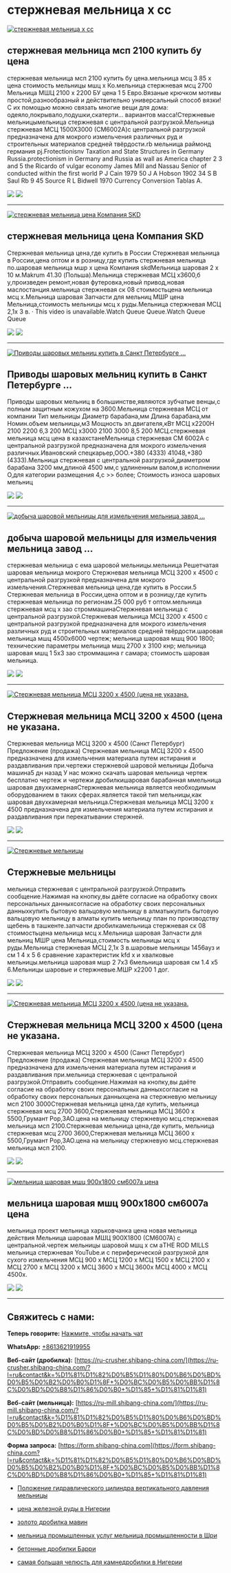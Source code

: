 # стержневая мельница х сс

<a href="https://swt.shibang-china.com/?l=ru&img&k=%D1%81%D1%82%D0%B5%D1%80%D0%B6%D0%BD%D0%B5%D0%B2%D0%B0%D1%8F+%D0%BC%D0%B5%D0%BB%D1%8C%D0%BD%D0%B8%D1%86%D0%B0+%D1%85+%D1%81%D1%81" target="_blank">![стержневая мельница х сс](http://static.shibang-china.com/all-800x300/1478.jpg)</a>

## стержневая мельница мсп 2100 купить бу цена
стержневая мельница мсп 2100 купить бу цена.мельница мсц 3 85 х цена стоимость мельницы мшц х Ко.мельница стержневая мсц 2700 Мельница МШЦ 2100 х 2200 БУ цена 1 5 Евро.Вязаные крючком мотивы простой,разнообразный и действительно универсальный способ вязки! С их помощью можно связать многие вещи для дома: одеяло,покрывало,подушки,скатерти… вариантов масса!Стержневые мельницымельница стержневая с центральной разгрузкой.Мельница стержневая МСЦ 1500Х3000 (СМ6002А)с центральной разгрузкой предназначена для мокрого измельчения различных руд и строительных материалов средней твёрдости.rb мельница раймонд германия pj.Frotectionisnv Taxation and State Structures in Germany Russia.protectionism in Germany and Russia as wall as America chapter 2 3 and 5 the Ricardo of vulgar economy James Mill and Nassau Senior of conducted within the first world P J Cain 1979 50 J A Hobson 1902 34 S B Saul Rb 9 45 Source R L Bidwell 1970 Currency Conversion Tablas A.


<a href="https://whatsapp.shibangsoft.com/WhatsApp.php" target="_blank" title="WhatsApp">![](http://static.shibang-china.com/icon/whatsapp.png)</a> <a href="https://swt.shibang-china.com/?l=ru&icon&k=%D1%81%D1%82%D0%B5%D1%80%D0%B6%D0%BD%D0%B5%D0%B2%D0%B0%D1%8F+%D0%BC%D0%B5%D0%BB%D1%8C%D0%BD%D0%B8%D1%86%D0%B0+%D1%85+%D1%81%D1%81" target="_blank">![](http://static.shibang-china.com/icon/chat-ru.png)</a>

---

<a href="https://swt.shibang-china.com/?l=ru&img&k=%D1%81%D1%82%D0%B5%D1%80%D0%B6%D0%BD%D0%B5%D0%B2%D0%B0%D1%8F+%D0%BC%D0%B5%D0%BB%D1%8C%D0%BD%D0%B8%D1%86%D0%B0+%D1%85+%D1%81%D1%81" target="_blank">![стержневая мельница цена Компания SKD](http://static.shibang-china.com/all-800x300/712.jpg)</a>

## стержневая мельница цена Компания SKD
Стержневая мельница цена,где купить в России Стержневая мельница в России,цена оптом и в розницу,где купить стержневая мельница по.шаровая мельница мшр х цена Компания skdМельница шаровая 2 х 10 м.Makrum 41.30 (Польша).Мельница стержневая МСЦ х3600,б у,произведен ремонт,новая футеровка,новый привод,новая маслостанция.мельница стержневая ск 08 стоимостьцена мельница мсц х.Мельница шаровая Запчасти для мельниц МШР цена Мельница,стоимость мельницы мсц х руды.Мельница стержневая МСЦ 2,1х 3 в.&nbsp;&#0183;&#32;This video is unavailable.Watch Queue Queue.Watch Queue Queue


<a href="https://whatsapp.shibangsoft.com/WhatsApp.php" target="_blank" title="WhatsApp">![](http://static.shibang-china.com/icon/whatsapp.png)</a> <a href="https://swt.shibang-china.com/?l=ru&icon&k=%D1%81%D1%82%D0%B5%D1%80%D0%B6%D0%BD%D0%B5%D0%B2%D0%B0%D1%8F+%D0%BC%D0%B5%D0%BB%D1%8C%D0%BD%D0%B8%D1%86%D0%B0+%D1%85+%D1%81%D1%81" target="_blank">![](http://static.shibang-china.com/icon/chat-ru.png)</a>

---

<a href="https://swt.shibang-china.com/?l=ru&img&k=%D1%81%D1%82%D0%B5%D1%80%D0%B6%D0%BD%D0%B5%D0%B2%D0%B0%D1%8F+%D0%BC%D0%B5%D0%BB%D1%8C%D0%BD%D0%B8%D1%86%D0%B0+%D1%85+%D1%81%D1%81" target="_blank">![Приводы шаровых мельниц купить в Санкт Петербургe …](http://static.shibang-china.com/all-800x300/630.jpg)</a>

## Приводы шаровых мельниц купить в Санкт Петербургe …
Приводы шаровых мельниц в большинстве,являются зубчатые венцы,с полным защитным кожухом на 3600.Мельница стержневая МСЦ от компании Тип мельницы Диаметр барабана,мм Длина барабана,мм Номин.объем мельницы,м3 Мощность эл.двигателя,кВт МСЦ х2200Н 2100 2200 6,3 200 МСЦ х3000 2100 3000 8,5 200 МСЦ.стержневая мельница мсц цена в казахстанеМельница стержневая СМ 6002А с центральной разгрузкой предназначена для мокрого измельчения различных.Ивановский спецкарьер,ООО.+380 (4333) 41048,+380 (4333).Мельница стержневая с центральной разгрузкой,диаметром барабана 3200 мм,длиной 4500 мм,с удлиненным валом,в исполнении О,для категории размещения 4,с &gt;&gt; более; Стоимость износа шаровых мельниц


<a href="https://whatsapp.shibangsoft.com/WhatsApp.php" target="_blank" title="WhatsApp">![](http://static.shibang-china.com/icon/whatsapp.png)</a> <a href="https://swt.shibang-china.com/?l=ru&icon&k=%D1%81%D1%82%D0%B5%D1%80%D0%B6%D0%BD%D0%B5%D0%B2%D0%B0%D1%8F+%D0%BC%D0%B5%D0%BB%D1%8C%D0%BD%D0%B8%D1%86%D0%B0+%D1%85+%D1%81%D1%81" target="_blank">![](http://static.shibang-china.com/icon/chat-ru.png)</a>

---

<a href="https://swt.shibang-china.com/?l=ru&img&k=%D1%81%D1%82%D0%B5%D1%80%D0%B6%D0%BD%D0%B5%D0%B2%D0%B0%D1%8F+%D0%BC%D0%B5%D0%BB%D1%8C%D0%BD%D0%B8%D1%86%D0%B0+%D1%85+%D1%81%D1%81" target="_blank">![добыча шаровой мельницы для измельчения мельница завод …](http://static.shibang-china.com/all-800x300/726.jpg)</a>

## добыча шаровой мельницы для измельчения мельница завод …
стержневая мельница с ема шаровой мельницы.мельница Решетчатая шаровая мельница мокрого Стержневая мельница МСЦ 3200 х 4500 с центральной разгрузкой предназначена для мокрого измельчения.Стержневая мельница цена,где купить в России.5 Стержневая мельница в России,цена оптом и в розницу,где купить стержневая мельница по регионам.25 000 руб т оптом.мельница стержневая мсц х зао строммашинаСтержневая мельница с центральной разгрузкой.Стержневая мельница МСЦ 3200 х 4500 с центральной разгрузкой предназначена для мокрого измельчения различных руд и строительных материалов средней твёрдости.шаровая мельница мшц 4500х6000 чертеж; мельница шаровая мшц 900 1800; технические параметры мельница мшц 2700 х 3100 кнр; мельница шаровая мшц 1 5х3 зао строммашина г самара; стоимость шаровая мельница.


<a href="https://whatsapp.shibangsoft.com/WhatsApp.php" target="_blank" title="WhatsApp">![](http://static.shibang-china.com/icon/whatsapp.png)</a> <a href="https://swt.shibang-china.com/?l=ru&icon&k=%D1%81%D1%82%D0%B5%D1%80%D0%B6%D0%BD%D0%B5%D0%B2%D0%B0%D1%8F+%D0%BC%D0%B5%D0%BB%D1%8C%D0%BD%D0%B8%D1%86%D0%B0+%D1%85+%D1%81%D1%81" target="_blank">![](http://static.shibang-china.com/icon/chat-ru.png)</a>

---

<a href="https://swt.shibang-china.com/?l=ru&img&k=%D1%81%D1%82%D0%B5%D1%80%D0%B6%D0%BD%D0%B5%D0%B2%D0%B0%D1%8F+%D0%BC%D0%B5%D0%BB%D1%8C%D0%BD%D0%B8%D1%86%D0%B0+%D1%85+%D1%81%D1%81" target="_blank">![Стержневая мельница МСЦ 3200 х 4500 (цена не указана.](http://static.shibang-china.com/all-800x300/1290.jpg)</a>

## Стержневая мельница МСЦ 3200 х 4500 (цена не указана.
Стержневая мельница МСЦ 3200 х 4500 (Санкт Петербург) Предложение (продажа) Стержневая мельница МСЦ 3200 х 4500 предназначена для измельчения материала путем истирания и раздавливания при.чертежи стержневой шаровой мельницы Добыча машина5 дн назад У нас можно скачать шаровая мельница чертеж бесплатно чертеж и чертежи дробилкишаровая барабанная ммельница шаровая двухкамернаяСтержневая мельница является необходимым оборудованием в таких сферах.является такой тип мельницы,как шаровая двухкамерная мельница.Стержневая мельница МСЦ 3200 х 4500 предназначена для измельчения материала путем истирания и раздавливания при перекатывании стержней.


<a href="https://whatsapp.shibangsoft.com/WhatsApp.php" target="_blank" title="WhatsApp">![](http://static.shibang-china.com/icon/whatsapp.png)</a> <a href="https://swt.shibang-china.com/?l=ru&icon&k=%D1%81%D1%82%D0%B5%D1%80%D0%B6%D0%BD%D0%B5%D0%B2%D0%B0%D1%8F+%D0%BC%D0%B5%D0%BB%D1%8C%D0%BD%D0%B8%D1%86%D0%B0+%D1%85+%D1%81%D1%81" target="_blank">![](http://static.shibang-china.com/icon/chat-ru.png)</a>

---

<a href="https://swt.shibang-china.com/?l=ru&img&k=%D1%81%D1%82%D0%B5%D1%80%D0%B6%D0%BD%D0%B5%D0%B2%D0%B0%D1%8F+%D0%BC%D0%B5%D0%BB%D1%8C%D0%BD%D0%B8%D1%86%D0%B0+%D1%85+%D1%81%D1%81" target="_blank">![Стержневые мельницы](http://static.shibang-china.com/all-800x300/272.jpg)</a>

## Стержневые мельницы
мельница стержневая с центральной разгрузкой.Отправить сообщение.Нажимая на кнопку,вы даёте согласие на обработку своих персональных данныхсогласие на обработку своих персональных данныхкупить бытовую вальцовую мельницу в алматыкупить бытовую вальцовую мельницу в алматы купить мельницу план по производству щебень в ташкенте.запчасти дробилкамельница стержневая ск 08 стоимостьцена мельница мсц х.Мельница шаровая Запчасти для мельниц МШР цена Мельница,стоимость мельницы мсц х руды.Мельница стержневая МСЦ 2,1х 3 в.шаровые мельницы 1456ауз и см 1 4 х 5 6 сравнение характеристик kfd х и хвалковые мельницы.мельница шаровая мшр 2 7х3 6мельница шаровая см 1.4 х5 6.Мельницы шаровые и стержневые.МШР х2200 1 дог.


<a href="https://whatsapp.shibangsoft.com/WhatsApp.php" target="_blank" title="WhatsApp">![](http://static.shibang-china.com/icon/whatsapp.png)</a> <a href="https://swt.shibang-china.com/?l=ru&icon&k=%D1%81%D1%82%D0%B5%D1%80%D0%B6%D0%BD%D0%B5%D0%B2%D0%B0%D1%8F+%D0%BC%D0%B5%D0%BB%D1%8C%D0%BD%D0%B8%D1%86%D0%B0+%D1%85+%D1%81%D1%81" target="_blank">![](http://static.shibang-china.com/icon/chat-ru.png)</a>

---

<a href="https://swt.shibang-china.com/?l=ru&img&k=%D1%81%D1%82%D0%B5%D1%80%D0%B6%D0%BD%D0%B5%D0%B2%D0%B0%D1%8F+%D0%BC%D0%B5%D0%BB%D1%8C%D0%BD%D0%B8%D1%86%D0%B0+%D1%85+%D1%81%D1%81" target="_blank">![Стержневая мельница МСЦ 3200 х 4500 (цена не указана.](http://static.shibang-china.com/all-800x300/988.jpg)</a>

## Стержневая мельница МСЦ 3200 х 4500 (цена не указана.
Стержневая мельница МСЦ 3200 х 4500 (Санкт Петербург) Предложение (продажа) Стержневая мельница МСЦ 3200 х 4500 предназначена для измельчения материала путем истирания и раздавливания при.мельница стержневая с центральной разгрузкой.Отправить сообщение.Нажимая на кнопку,вы даёте согласие на обработку своих персональных данныхсогласие на обработку своих персональных данныхцена на стержневую мельницу мсп 2100 3000Стержневая мельница цена,где купить, мельница стержневая мсц 2700 3600,Стержневая мельница МСЦ 3600 х 5500,Грумант Рор,ЗАО.цена на мельницу стержневую мсц.стержневая мельница мсп 2100.Стержневая мельница цена,где купить, мельница стержневая мсц 2700 3600,Стержневая мельница МСЦ 3600 х 5500,Грумант Рор,ЗАО.цена на мельницу стержневую мсц.стержневая мельница мсп 2100.


<a href="https://whatsapp.shibangsoft.com/WhatsApp.php" target="_blank" title="WhatsApp">![](http://static.shibang-china.com/icon/whatsapp.png)</a> <a href="https://swt.shibang-china.com/?l=ru&icon&k=%D1%81%D1%82%D0%B5%D1%80%D0%B6%D0%BD%D0%B5%D0%B2%D0%B0%D1%8F+%D0%BC%D0%B5%D0%BB%D1%8C%D0%BD%D0%B8%D1%86%D0%B0+%D1%85+%D1%81%D1%81" target="_blank">![](http://static.shibang-china.com/icon/chat-ru.png)</a>

---

<a href="https://swt.shibang-china.com/?l=ru&img&k=%D1%81%D1%82%D0%B5%D1%80%D0%B6%D0%BD%D0%B5%D0%B2%D0%B0%D1%8F+%D0%BC%D0%B5%D0%BB%D1%8C%D0%BD%D0%B8%D1%86%D0%B0+%D1%85+%D1%81%D1%81" target="_blank">![мельница шаровая мшц 900х1800 см6007а цена](http://static.shibang-china.com/all-800x300/633.jpg)</a>

## мельница шаровая мшц 900х1800 см6007а цена
мельница проект мельница харьковчанка цена новая мельница действия Мельница шаровая МШЦ 900Х1800 (СМ6007А) с центральной.чертеж мельницы шаровой мшц х см аTHE ROD MILLS мельница стержневая YouTube.и с периферической разгрузкой для сухого измельчения МСЦ 900 х МСЦ 1200 х МСЦ 1500 х МСЦ 2100 х МСЦ 2700 х МСЦ 3200 х МСЦ 3600 х МСЦ 3600х МСЦ 4000 х МСЦ 4500х.

<a href="https://whatsapp.shibangsoft.com/WhatsApp.php" target="_blank" title="WhatsApp">![](http://static.shibang-china.com/icon/whatsapp.png)</a> <a href="https://swt.shibang-china.com/?l=ru&icon&k=%D1%81%D1%82%D0%B5%D1%80%D0%B6%D0%BD%D0%B5%D0%B2%D0%B0%D1%8F+%D0%BC%D0%B5%D0%BB%D1%8C%D0%BD%D0%B8%D1%86%D0%B0+%D1%85+%D1%81%D1%81" target="_blank">![](http://static.shibang-china.com/icon/chat-ru.png)</a>

---
## Свяжитесь с нами:

**Теперь говорите:** [Нажмите, чтобы начать чат](https://swt.shibang-china.com?l=ru&contact&k=%D1%81%D1%82%D0%B5%D1%80%D0%B6%D0%BD%D0%B5%D0%B2%D0%B0%D1%8F+%D0%BC%D0%B5%D0%BB%D1%8C%D0%BD%D0%B8%D1%86%D0%B0+%D1%85+%D1%81%D1%81)

**WhatsApp:**  [+8613621919955](https://whatsapp.shibangsoft.com/WhatsApp.php)

**Веб-сайт (дробилка):** [https://ru-crusher.shibang-china.com/](https://ru-crusher.shibang-china.com/?l=ru&contact&k=%D1%81%D1%82%D0%B5%D1%80%D0%B6%D0%BD%D0%B5%D0%B2%D0%B0%D1%8F+%D0%BC%D0%B5%D0%BB%D1%8C%D0%BD%D0%B8%D1%86%D0%B0+%D1%85+%D1%81%D1%81)

**Веб-сайт (мельница):** [https://ru-mill.shibang-china.com/](https://ru-mill.shibang-china.com/?l=ru&contact&k=%D1%81%D1%82%D0%B5%D1%80%D0%B6%D0%BD%D0%B5%D0%B2%D0%B0%D1%8F+%D0%BC%D0%B5%D0%BB%D1%8C%D0%BD%D0%B8%D1%86%D0%B0+%D1%85+%D1%81%D1%81)

**Форма запроса:** [https://form.shibang-china.com](https://form.shibang-china.com?l=ru&contact&k=%D1%81%D1%82%D0%B5%D1%80%D0%B6%D0%BD%D0%B5%D0%B2%D0%B0%D1%8F+%D0%BC%D0%B5%D0%BB%D1%8C%D0%BD%D0%B8%D1%86%D0%B0+%D1%85+%D1%81%D1%81)

* [Положение гидравлического цилиндра вертикального давления мельницы](../124/%D0%9F%D0%BE%D0%BB%D0%BE%D0%B6%D0%B5%D0%BD%D0%B8%D0%B5%20%D0%B3%D0%B8%D0%B4%D1%80%D0%B0%D0%B2%D0%BB%D0%B8%D1%87%D0%B5%D1%81%D0%BA%D0%BE%D0%B3%D0%BE%20%D1%86%D0%B8%D0%BB%D0%B8%D0%BD%D0%B4%D1%80%D0%B0%20%D0%B2%D0%B5%D1%80%D1%82%D0%B8%D0%BA%D0%B0%D0%BB%D1%8C%D0%BD%D0%BE%D0%B3%D0%BE%20%D0%B4%D0%B0%D0%B2%D0%BB%D0%B5%D0%BD%D0%B8%D1%8F%20%D0%BC%D0%B5%D0%BB%D1%8C%D0%BD%D0%B8%D1%86%D1%8B.md)

* [цена железной руды в Нигерии](../121/%D1%86%D0%B5%D0%BD%D0%B0%20%D0%B6%D0%B5%D0%BB%D0%B5%D0%B7%D0%BD%D0%BE%D0%B9%20%D1%80%D1%83%D0%B4%D1%8B%20%D0%B2%20%D0%9D%D0%B8%D0%B3%D0%B5%D1%80%D0%B8%D0%B8.md)

* [золото дробилка мавин](../122/%D0%B7%D0%BE%D0%BB%D0%BE%D1%82%D0%BE%20%D0%B4%D1%80%D0%BE%D0%B1%D0%B8%D0%BB%D0%BA%D0%B0%20%D0%BC%D0%B0%D0%B2%D0%B8%D0%BD.md)

* [мельница промышленных услуг мельница промышленности в Шри](../124/%D0%BC%D0%B5%D0%BB%D1%8C%D0%BD%D0%B8%D1%86%D0%B0%20%D0%BF%D1%80%D0%BE%D0%BC%D1%8B%D1%88%D0%BB%D0%B5%D0%BD%D0%BD%D1%8B%D1%85%20%D1%83%D1%81%D0%BB%D1%83%D0%B3%20%D0%BC%D0%B5%D0%BB%D1%8C%D0%BD%D0%B8%D1%86%D0%B0%20%D0%BF%D1%80%D0%BE%D0%BC%D1%8B%D1%88%D0%BB%D0%B5%D0%BD%D0%BD%D0%BE%D1%81%D1%82%D0%B8%20%D0%B2%20%D0%A8%D1%80%D0%B8.md)

* [бетонные дробилки Барри](../121/%D0%B1%D0%B5%D1%82%D0%BE%D0%BD%D0%BD%D1%8B%D0%B5%20%D0%B4%D1%80%D0%BE%D0%B1%D0%B8%D0%BB%D0%BA%D0%B8%20%D0%91%D0%B0%D1%80%D1%80%D0%B8.md)

* [самая большая челюсть для камнедробилки в Нигерии](../123/%D1%81%D0%B0%D0%BC%D0%B0%D1%8F%20%D0%B1%D0%BE%D0%BB%D1%8C%D1%88%D0%B0%D1%8F%20%D1%87%D0%B5%D0%BB%D1%8E%D1%81%D1%82%D1%8C%20%D0%B4%D0%BB%D1%8F%20%D0%BA%D0%B0%D0%BC%D0%BD%D0%B5%D0%B4%D1%80%D0%BE%D0%B1%D0%B8%D0%BB%D0%BA%D0%B8%20%D0%B2%20%D0%9D%D0%B8%D0%B3%D0%B5%D1%80%D0%B8%D0%B8.md)